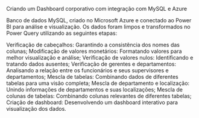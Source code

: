 Criando um Dashboard corporativo com integração com MySQL e Azure


Banco de dados MySQL, criado no Microsoft Azure e conectado ao Power BI para análise e visualização. Os dados foram limpos e transformados no Power Query utilizando as seguintes etapas:

Verificação de cabeçalhos: Garantindo a consistência dos nomes das colunas;
Modificação de valores monetários: Formatando valores para melhor visualização e análise;
Verificação de valores nulos: Identificando e tratando dados ausentes;
Verificação de gerentes e departamentos: Analisando a relação entre os funcionários e seus supervisores e departamentos;
Mescla de tabelas: Combinando dados de diferentes tabelas para uma visão completa;
Mescla de departamento e localização: Unindo informações de departamentos e suas localizações;
Mescla de colunas de tabelas: Combinando colunas relevantes de diferentes tabelas;
Criação de dashboard: Desenvolvendo um dashboard interativo para visualização dos dados.
